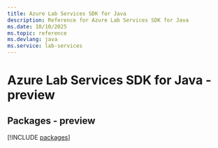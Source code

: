 ```yaml
---
title: Azure Lab Services SDK for Java
description: Reference for Azure Lab Services SDK for Java
ms.date: 10/10/2025
ms.topic: reference
ms.devlang: java
ms.service: lab-services
---
```

# Azure Lab Services SDK for Java - preview
## Packages - preview
[!INCLUDE [packages](lab-services-index.md)]